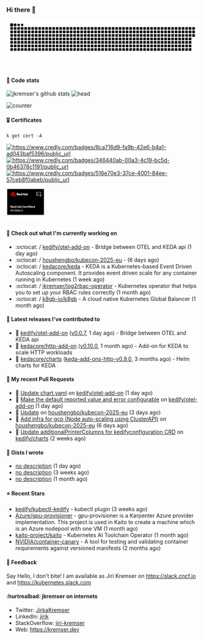 ### Hi there 👋

<picture>
  <source media="(prefers-color-scheme: dark)" srcset="github-snake-dark.svg" />
  <source media="(prefers-color-scheme: light)" srcset="github-snake.svg" />
  <img alt="github-snake" src="github-snake.svg" />
</picture>
<img src="css.svg" width="5" height="5" alt="css-in-readme">

#### 📱 Code stats

![jkremser's github stats](https://github-readme-stats.vercel.app/api?username=jkremser&count_private=true&show_icons=true&hide_border=false&theme=tokyonight&title_color=5bcdec&bg_color=0d1117&border_radius=false) ![head](https://user-images.githubusercontent.com/535866/175570014-71166aaa-95f7-4a4f-869c-93a16481de4e.jpeg)



![counter](https://komarev.com/ghpvc/?username=jkremser&color=5bcdec&style=for-the-badge)

#### 🎖 Certificates
```
k get cert -A
```
<p align="left">
    <a href="https://www.credly.com/badges/8ca716d9-fa9b-42e6-b4a1-ad043baf5396/public_url">
        <img src="https://training.linuxfoundation.org/wp-content/uploads/2022/11/CKA.png" alt="https://www.credly.com/badges/8ca716d9-fa9b-42e6-b4a1-ad043baf5396/public_url" width="110" height="110"/>
    </a>
    <a href="https://www.credly.com/badges/346440ab-00a3-4c19-bc5d-0b46378c1191/public_url">
        <img src="https://training.linuxfoundation.org/wp-content/uploads/2022/11/CKS.png" alt="https://www.credly.com/badges/346440ab-00a3-4c19-bc5d-0b46378c1191/public_url" width="110" height="110"/>
    </a>
    <a href="https://www.credly.com/badges/516e70e3-37ce-4001-84ee-57ceb8f0abeb/public_url">
        <img src="https://training.linuxfoundation.org/wp-content/uploads/2020/11/lfcs_111820-300x300.png" alt="https://www.credly.com/badges/516e70e3-37ce-4001-84ee-57ceb8f0abeb/public_url" width="110" height="110"/>
    </a>
    <a href="https://rhtapps.redhat.com/verify/?certId=120-194-022">
        <img src="./rhca.png" alt="https://rhtapps.redhat.com/verify/?certId=120-194-022" width="100" height="100"/>
    </a>
</p>

#### 👷 Check out what I'm currently working on

- :octocat: / [kedify/otel-add-on](https://github.com/kedify/otel-add-on) - Bridge between OTEL and KEDA api (1 day ago)
- :octocat: / [houshengbo/kubecon-2025-eu](https://github.com/houshengbo/kubecon-2025-eu) -  (6 days ago)
- :octocat: / [kedacore/keda](https://github.com/kedacore/keda) -  KEDA is a Kubernetes-based Event Driven Autoscaling component. It provides event driven scale for any container running in Kubernetes  (1 week ago)
- :octocat: / [jkremser/log2rbac-operator](https://github.com/jkremser/log2rbac-operator) - Kubernetes operator that helps you to set up your RBAC rules correctly (1 month ago)
- :octocat: / [k8gb-io/k8gb](https://github.com/k8gb-io/k8gb) - A cloud native Kubernetes Global Balancer (1 month ago)

#### 🔭 Latest releases I've contributed to

- 🎉 [kedify/otel-add-on](https://github.com/kedify/otel-add-on) ([v0.0.7](https://github.com/kedify/otel-add-on/releases/tag/v0.0.7), 1 day ago) - Bridge between OTEL and KEDA api
- 🎉 [kedacore/http-add-on](https://github.com/kedacore/http-add-on) ([v0.10.0](https://github.com/kedacore/http-add-on/releases/tag/v0.10.0), 1 month ago) - Add-on for KEDA to scale HTTP workloads
- 🎉 [kedacore/charts](https://github.com/kedacore/charts) ([keda-add-ons-http-v0.9.0](https://github.com/kedacore/charts/releases/tag/keda-add-ons-http-v0.9.0), 3 months ago) - Helm charts for KEDA

#### 🔨 My recent Pull Requests

- 💪 [Update chart.yaml](https://github.com/kedify/otel-add-on/pull/87) on [kedify/otel-add-on](https://github.com/kedify/otel-add-on) (1 day ago)
- 💪 [Make the default reported value and error configurable](https://github.com/kedify/otel-add-on/pull/85) on [kedify/otel-add-on](https://github.com/kedify/otel-add-on) (1 day ago)
- 💪 [Update](https://github.com/houshengbo/kubecon-2025-eu/pull/4) on [houshengbo/kubecon-2025-eu](https://github.com/houshengbo/kubecon-2025-eu) (3 days ago)
- 💪 [Add infra for gcp (Node auto-scaling using ClusterAPI)](https://github.com/houshengbo/kubecon-2025-eu/pull/3) on [houshengbo/kubecon-2025-eu](https://github.com/houshengbo/kubecon-2025-eu) (6 days ago)
- 💪 [Update additionalPrinterColumns for kedifyconfiguration CRD](https://github.com/kedify/charts/pull/139) on [kedify/charts](https://github.com/kedify/charts) (2 weeks ago)

#### 📓 Gists I wrote

- [no description](https://gist.github.com/a2504f630ae0e73fffb4ab9bbd23a90a) (1 day ago)
- [no description](https://gist.github.com/ad3dc850b96b54ecc8657204645300e9) (3 weeks ago)
- [no description](https://gist.github.com/745f70911ca695b13c5e9b330c1959cc) (1 month ago)

#### ⭐ Recent Stars

- [kedify/kubectl-kedify](https://github.com/kedify/kubectl-kedify) - kubectl plugin (3 weeks ago)
- [Azure/gpu-provisioner](https://github.com/Azure/gpu-provisioner) - gpu-provisioner is a Karpenter Azure provider implementation. This project is used in Kaito to create a machine which is an Azure nodepool with one VM (1 month ago)
- [kaito-project/kaito](https://github.com/kaito-project/kaito) - Kubernetes AI Toolchain Operator (1 month ago)
- [NVIDIA/container-canary](https://github.com/NVIDIA/container-canary) - A tool for testing and validating container requirements against versioned manifests (2 months ago)

#### 💬 Feedback

Say Hello, I don't bite! I am available as Jiri Kremser on https://slack.cncf.io and https://kubernetes.slack.com


#### :hurtrealbad: jkremser on internets

- Twitter: <a href="https://twitter.com/JirkaKremser">JirkaKremser</a>
- LinkedIn: <a href="https://www.linkedin.com/in/jirik/">jirik</a>
- StackOverflow: <a href="https://stackoverflow.com/users/1594980/jiri-kremser">jiri-kremser</a>
- Web: https://kremser.dev